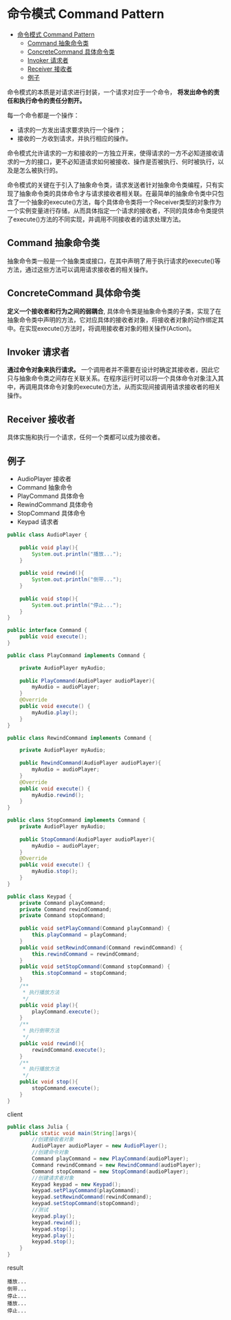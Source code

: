 # 命令模式 Command Pattern

<!-- TOC -->

- [命令模式 Command Pattern](#命令模式-command-pattern)
    - [Command 抽象命令类](#command-抽象命令类)
    - [ConcreteCommand 具体命令类](#concretecommand-具体命令类)
    - [Invoker 请求者](#invoker-请求者)
    - [Receiver 接收者](#receiver-接收者)
    - [例子](#例子)

<!-- /TOC -->



命令模式的本质是对请求进行封装，一个请求对应于一个命令， **将发出命令的责任和执行命令的责任分割开。** 

每一个命令都是一个操作：
- 请求的一方发出请求要求执行一个操作；
- 接收的一方收到请求，并执行相应的操作。

命令模式允许请求的一方和接收的一方独立开来，使得请求的一方不必知道接收请求的一方的接口，更不必知道请求如何被接收、操作是否被执行、何时被执行，以及是怎么被执行的。


命令模式的关键在于引入了抽象命令类，请求发送者针对抽象命令类编程，只有实现了抽象命令类的具体命令才与请求接收者相关联。在最简单的抽象命令类中只包含了一个抽象的execute()方法，每个具体命令类将一个Receiver类型的对象作为一个实例变量进行存储，从而具体指定一个请求的接收者，不同的具体命令类提供了execute()方法的不同实现，并调用不同接收者的请求处理方法。


## Command 抽象命令类

抽象命令类一般是一个抽象类或接口，在其中声明了用于执行请求的execute()等方法，通过这些方法可以调用请求接收者的相关操作。

## ConcreteCommand 具体命令类

 **定义一个接收者和行为之间的弱耦合**, 具体命令类是抽象命令类的子类，实现了在抽象命令类中声明的方法，它对应具体的接收者对象，将接收者对象的动作绑定其中。在实现execute()方法时，将调用接收者对象的相关操作(Action)。

## Invoker 请求者

**通过命令对象来执行请求。** 一个调用者并不需要在设计时确定其接收者，因此它只与抽象命令类之间存在关联关系。在程序运行时可以将一个具体命令对象注入其中，再调用具体命令对象的execute()方法，从而实现间接调用请求接收者的相关操作。

## Receiver 接收者

具体实施和执行一个请求，任何一个类都可以成为接收者。

## 例子



- AudioPlayer 接收者
- Command 抽象命令
- PlayCommand 具体命令
- RewindCommand 具体命令
- StopCommand 具体命令
- Keypad 请求者

``` java
public class AudioPlayer {
    
    public void play(){
        System.out.println("播放...");
    }
    
    public void rewind(){
        System.out.println("倒带...");
    }
    
    public void stop(){
        System.out.println("停止...");
    }
}
```
``` java
public interface Command {
    public void execute();
}
```
``` java
public class PlayCommand implements Command {

    private AudioPlayer myAudio;
    
    public PlayCommand(AudioPlayer audioPlayer){
        myAudio = audioPlayer;
    }
    @Override
    public void execute() {
        myAudio.play();
    }
}
```
``` java
public class RewindCommand implements Command {

    private AudioPlayer myAudio;
    
    public RewindCommand(AudioPlayer audioPlayer){
        myAudio = audioPlayer;
    }
    @Override
    public void execute() {
        myAudio.rewind();
    }
}
```
``` java
public class StopCommand implements Command {
    private AudioPlayer myAudio;
    
    public StopCommand(AudioPlayer audioPlayer){
        myAudio = audioPlayer;
    }
    @Override
    public void execute() {
        myAudio.stop();
    }
}
```
``` java
public class Keypad {
    private Command playCommand;
    private Command rewindCommand;
    private Command stopCommand;
    
    public void setPlayCommand(Command playCommand) {
        this.playCommand = playCommand;
    }
    public void setRewindCommand(Command rewindCommand) {
        this.rewindCommand = rewindCommand;
    }
    public void setStopCommand(Command stopCommand) {
        this.stopCommand = stopCommand;
    }
    /**
     * 执行播放方法
     */
    public void play(){
        playCommand.execute();
    }
    /**
     * 执行倒带方法
     */
    public void rewind(){
        rewindCommand.execute();
    }
    /**
     * 执行播放方法
     */
    public void stop(){
        stopCommand.execute();
    }
}
```
client
``` java
public class Julia {
    public static void main(String[]args){
        //创建接收者对象
        AudioPlayer audioPlayer = new AudioPlayer();
        //创建命令对象
        Command playCommand = new PlayCommand(audioPlayer);
        Command rewindCommand = new RewindCommand(audioPlayer);
        Command stopCommand = new StopCommand(audioPlayer);
        //创建请求者对象
        Keypad keypad = new Keypad();
        keypad.setPlayCommand(playCommand);
        keypad.setRewindCommand(rewindCommand);
        keypad.setStopCommand(stopCommand);
        //测试
        keypad.play();
        keypad.rewind();
        keypad.stop();
        keypad.play();
        keypad.stop();
    }
}
```
result
```
播放...
倒带...
停止...
播放...
停止...
```